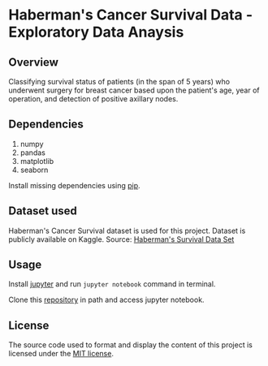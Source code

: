 # Haberman's Cancer Survival Data - Exploratory Data Anaysis

## Overview
Classifying survival status of patients (in the span of 5 years) who underwent surgery for breast cancer based upon the patient's age, year of operation, and detection of positive axillary nodes.


## Dependencies
1. numpy
1. pandas
1. matplotlib
1. seaborn

Install missing dependencies using [pip](https://pypi.org/project/pip/).

## Dataset used
Haberman's Cancer Survival dataset is used for this project. Dataset is publicly available on Kaggle.
Source: [Haberman's Survival Data Set](https://www.kaggle.com/gilsousa/habermans-survival-data-set)    

## Usage
Install [jupyter](http://jupyter.readthedocs.io/en/latest/install.html) and run ``jupyter notebook`` command in terminal.

Clone this [repository](https://github.com/harishrb/Haberman-Cancer-Survival-EDA) in path and access jupyter notebook.

## License
The source code used to format and display the content of this project is licensed under the [MIT license](https://opensource.org/licenses/mit-license.php).
